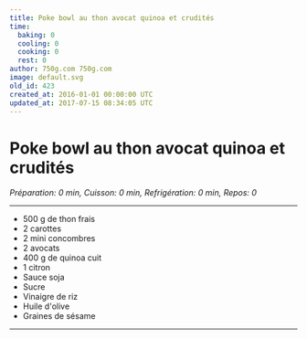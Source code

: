 ```yaml
---
title: Poke bowl au thon avocat quinoa et crudités
time:
  baking: 0
  cooling: 0
  cooking: 0
  rest: 0
author: 750g.com 750g.com
image: default.svg
old_id: 423
created_at: 2016-01-01 00:00:00 UTC
updated_at: 2017-07-15 08:34:05 UTC
---
```


# Poke bowl au thon avocat quinoa et crudités

*Préparation: 0 min, Cuisson: 0 min, Refrigération: 0 min, Repos: 0*

---

- 500 g de thon frais
- 2 carottes
- 2 mini concombres
- 2 avocats
- 400 g de quinoa cuit
- 1 citron
- Sauce soja
- Sucre
- Vinaigre de riz
- Huile d'olive
- Graines de sésame

---



